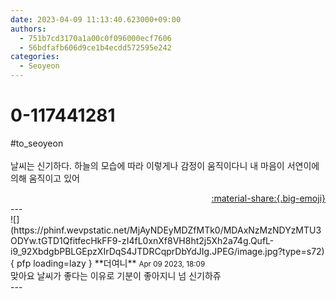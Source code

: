 ```yaml
---
date: 2023-04-09 11:13:40.623000+09:00
authors:
  - 751b7cd3170a1a00c0f096000ecf7606
  - 56bdfafb606d9ce1b4ecdd572595e242
categories:
  - Seoyeon
---
```


# 0-117441281

<div class="post-container" markdown="1">
<div class="content-container md-sidebar__scrollwrap" markdown="1">

\#to_seoyeon<br><br>날씨는 신기하다. 하늘의 모습에 따라 이렇게나 감정이 움직이다니 내 마음이 서연이에 의해 움직이고 있어

</div>
</div>

<div style="text-align: right;" markdown="1">
<a href="https://weverse.io/fromis9/fanpost/0-117441281" style="text-align: right;">:material-share:{.big-emoji}</a>
</div>
---

<div class="comments-container md-sidebar__scrollwrap" markdown="1">
<div class="comment" markdown="1">
<div class='id-container' markdown="1">
![](https://phinf.wevpstatic.net/MjAyNDEyMDZfMTk0/MDAxNzMzNDYzMTU3ODYw.tGTD1QfitfecHkFF9-zI4fL0xnXf8VH8ht2j5Xh2a74g.QufL-i9_92XbdgbPBLGEpzXIrDqS4JTDRCqprDbYdJIg.JPEG/image.jpg?type=s72){ pfp loading=lazy }
**<span class="artist">더여니</span>** <small>Apr 09 2023, 18:09</small><br>
</div>
<div class='comment-body' markdown="1">
맞아요 날씨가 좋다는 이유로 기분이 좋아지니 넘 신기하쥬 
</div>
</div>
</div>
---
